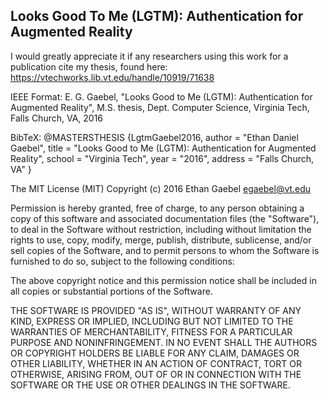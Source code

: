 Looks Good To Me (LGTM): Authentication for Augmented Reality
-------------------------------------------------------------

I would greatly appreciate it if any researchers using this work for a publication cite my thesis, found here: https://vtechworks.lib.vt.edu/handle/10919/71638

IEEE Format:
E. G. Gaebel, "Looks Good to Me (LGTM): Authentication for Augmented Reality", M.S. thesis, Dept. Computer Science, Virginia Tech, Falls Church, VA, 2016

BibTeX:
@MASTERSTHESIS {LgtmGaebel2016,
    author  = "Ethan Daniel Gaebel",
    title   = "Looks Good to Me (LGTM): Authentication for Augmented Reality",
    school  = "Virginia Tech",
    year    = "2016",
    address = "Falls Church, VA"
}


The MIT License (MIT)
Copyright (c) 2016 Ethan Gaebel <egaebel@vt.edu>

Permission is hereby granted, free of charge, to any person obtaining a 
copy of this software and associated documentation files (the "Software"), 
to deal in the Software without restriction, including without limitation 
the rights to use, copy, modify, merge, publish, distribute, sublicense, 
and/or sell copies of the Software, and to permit persons to whom the 
Software is furnished to do so, subject to the following conditions:

The above copyright notice and this permission notice shall be included 
in all copies or substantial portions of the Software.

THE SOFTWARE IS PROVIDED "AS IS", WITHOUT WARRANTY OF ANY KIND, EXPRESS 
OR IMPLIED, INCLUDING BUT NOT LIMITED TO THE WARRANTIES OF MERCHANTABILITY, 
FITNESS FOR A PARTICULAR PURPOSE AND NONINFRINGEMENT. IN NO EVENT SHALL THE 
AUTHORS OR COPYRIGHT HOLDERS BE LIABLE FOR ANY CLAIM, DAMAGES OR OTHER 
LIABILITY, WHETHER IN AN ACTION OF CONTRACT, TORT OR OTHERWISE, ARISING 
FROM, OUT OF OR IN CONNECTION WITH THE SOFTWARE OR THE USE OR OTHER 
DEALINGS IN THE SOFTWARE.
